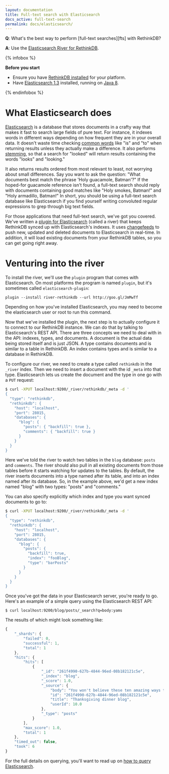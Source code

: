 ```yaml
---
layout: documentation
title: Full-text search with Elasticsearch
docs_active: full-text-search
permalink: docs/elasticsearch/
---
```


__Q__: What's the best way to perform [full-text searches][fts] with RethinkDB?

__A__: Use the [Elasticsearch River for RethinkDB][err].

[rts]: http://en.wikipedia.org/wiki/Full_text_search
[err]: https://github.com/rethinkdb/elasticsearch-river-rethinkdb

{% infobox %}

**Before you start**

* Ensure you have [RethinkDB installed][rdb] for your platform.
* Have [Elasticsearch 1.3][e13] installed, running on [Java 8][j8].

[rdb]: /docs/install
[e13]: http://www.elasticsearch.org/overview/elkdownloads/
[j8]: http://www.oracle.com/technetwork/java/javase/downloads/index.html

{% endinfobox %}

# What Elasticsearch does

[Elasticsearch][es] is a database that stores documents in a crafty way that makes it fast to search large fields of pure text. For instance, it indexes words in different ways depending on how frequent they are in your overall data. It doesn't waste time checking [common words][cw] like "is" and "to" when returning results unless they actually make a difference. It also performs [stemming][st], so that a search for "looked" will return results containing the words "looks" and "looking."

It also returns results ordered from most relevant to least, not worrying about small differences. Say you want to ask the question: "What documents best match the phrase 'Holy guacamole, Batman'?" If the hoped-for guacamole reference isn't found, a full-text search should reply with documents containing good matches like "Holy smokes, Batman!" and "Holy armadillo, Batman!" In short, you should be using a full-text search database like Elasticsearch if you find yourself writing convoluted regular expressions to grep through big text fields.

[cw]: http://www.elasticsearch.org/blog/stop-stopping-stop-words-a-look-at-common-terms-query/
[st]: http://www.elasticsearch.org/guide/en/elasticsearch/guide/current/controlling-stemming.html
[es]: http://www.elasticsearch.org

For those applications that need full-text search, we've got you covered. We've written a [plugin for Elasticsearch][err] (called a river) that keeps RethinkDB synced up with Elasticsearch's indexes. It uses [changefeeds][cf] to push new, updated and deleted documents to Elasticsearch in real-time. In addition, it will load existing documents from your RethinkDB tables, so you can get going right away.

[cf]: /docs/changefeeds/

# Venturing into the river

To install the river, we'll use the `plugin` program that comes with Elasticsearch. On most platforms the program is named `plugin`, but it's sometimes called `elasticsearch-plugin`:

```
plugin --install river-rethinkdb --url http://goo.gl/JmMwTf
```

Depending on how you've installed Elasticsearch, you may need to become the elasticsearch user or root to run this command.

Now that we've installed the plugin, the next step is to actually configure it to connect to our RethinkDB instance. We can do that by talking to Elasticsearch's REST API. There are three concepts we need to deal with in the API: indexes, types, and documents. A document is the actual data being stored itself and is just JSON. A type contains documents and is similar to a table in RethinkDB. An index contains types and is similar to a database in RethinkDB.

To configure our river, we need to create a type called `rethinkdb` in the `_river` index. Then we need to insert a document with the id `_meta` into that type. Elasticsearch lets us create the document and the type in one go with a `PUT` request:

```bash
$ curl -XPUT localhost:9200/_river/rethinkdb/_meta -d '
{
  "type": "rethinkdb",
  "rethinkdb": {
    "host": "localhost",
    "port": 28015,
    "databases": {
      "blog": {
        "posts": { "backfill": true },
        "comments": { "backfill": true }
      }
    }
  }
}
```

Here we've told the river to watch two tables in the `blog` database: `posts` and `comments`. The river should also pull in all existing documents from those tables before it starts watching for updates to the tables. By default, the river inserts documents into a type named after its table, and into an index named after its database. So, in the example above, we'd get a new index named "blog" with two types: "posts" and "comments."

You can also specify explicitly which index and type you want synced documents to go to:

```bash
$ curl -XPUT localhost:9200/_river/rethinkdb/_meta -d '
{
  "type": "rethinkdb",
  "rethinkdb": {
    "host": "localhost",
    "port": 28015,
    "databases": {
      "blog": {
        "posts": {
          "backfill": true,
          "index": "fooBlog",
          "type": "barPosts"
        }
      }
    }
  }
}
```

Once you've got the data in your Elasticsearch server, you're ready to go. Here's an example of a simple query using the Elasticsearch REST API:

```
$ curl localhost:9200/blog/posts/_search?q=body:yams
```

The results of which might look something like:

```javascript
{
    "_shards": {
        "failed": 0,
        "successful": 1,
        "total": 1
    },
    "hits": {
        "hits": [
            {
                "_id": "261f4990-627b-4844-96ed-08b182121c5e",
                "_index": "blog",
                "_score": 1.0,
                "_source": {
                    "body": "You won't believe these ten amazing ways to cook yams...",
                    "id": "261f4990-627b-4844-96ed-08b182121c5e",
                    "title": "Thanksgiving dinner blog",
                    "userId": 10.0
                },
                "_type": "posts"
            }
        ],
        "max_score": 1.0,
        "total": 1
    },
    "timed_out": false,
    "took": 6
}
```

For the full details on querying, you'll want to read up on [how to query Elasticsearch][hq].

[hq]: http://www.elasticsearch.org/guide/en/elasticsearch/reference/current/search-search.html
